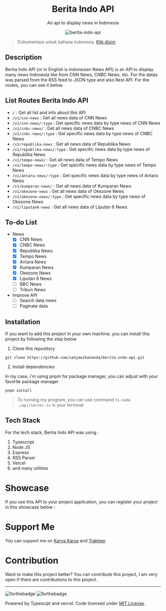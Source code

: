 <div align="center">
<h1>Berita Indo API</h1>

<p>An api to display news in Indonesia</p>

![berita-indo-api](https://socialify.git.ci/satyawikananda/berita-indo-api/image?description=1&forks=1&issues=1&logo=https%3A%2F%2Fi.pinimg.com%2Foriginals%2F26%2F91%2Ff2%2F2691f2fa1a0f078f5f274edf7fea6763.png&owner=1&pulls=1&stargazers=1&theme=Light)

</div>

> Dokumentasi untuk bahasa indonesia. [Klik disini](./README-ID.md)

## Description

Berita Indo API (or in English is Indonesian News API) is an API to display many news Indonesia like from CNN News, CNBC News, etc. For the datas was parsed from the RSS feed to JSON type and also Rest API. For the routes, you can see it below.

## List Routes Berita Indo API

- `/` : Get all list and info about this API
- `/v1/cnn-news` : Get all news data of CNN News
- `/v1/cnn-news/:type` : Get specific news data by type news of CNN News
- `/v1/cnbc-news/` : Get all news data of CNBC News
- `/v1/cnbc-news/:type` : Get specific news data by type news of CNBC News
- `/v1/republika-news` : Get all news data of Republika News
- `/v1/republika-news/:type` : Get specific news data by type news of Republika News
- `/v1/tempo-news/` : Get all news data of Tempo News
- `/v1/tempo-news/:type` : Get specific news data by type news of Tempo News
- `/v1/antara-news/:type` : Get specific news data by type news of Antara News
- `/v1/kumparan-news/` : Get all news data of Kumparan News
- `/v1/okezone-news` : Get all news data of Okezone News
- `/v1/okezone-news/:type` : Get specific news data by type news of Okezone News
- `/v1/liputan6-news` : Get all news data of Liputan 6 News

## To-do List

- News
  - [x] CNN News
  - [x] CNBC News
  - [x] Republika News
  - [x] Tempo News
  - [x] Antara News
  - [x] Kumparan News
  - [x] Okezone News
  - [x] Liputan 6 News
  - [ ] BBC News
  - [ ] Tribun News
- Improve API
  - [ ] Search data news
  - [ ] Paginate data

## Installation

If you want to add this project in your own machine, you can install this project by following the step below

1. Clone this repository

```
git clone https://github.com/satyawikananda/berita-indo-api.git
```

2. Install dependencies

In my case, i'm using pnpm for package manager, you can adjust with your favorite package manager

```
pnpm install
```

> To running my program, you can use command `ts-node ./api/server.ts` in your terminal

## Tech Stack

For the tech stack, Berita Indo API was using :

1. Typescript
2. Node JS
3. Express
4. RSS Parser
5. Vercel
6. and many utilities

# Showcase

If you use this API to your project application, you can register your project in this showcase below :

# Support Me

You can support me on [Karya Karsa](https://karyakarsa.com/satyawikananda) and [Trakteer](https://trakteer.id/satya-wikananda/)

# Contribution

Want to make this project better? You can contribute this project, I am very open if there are contributions to this project.

---

![forthebadge](https://forthebadge.com/images/badges/built-with-love.svg)
![forthebadge](https://forthebadge.com/images/badges/made-with-typescript.svg)

Powered by Typescipt and vercel. Code licensed under [MIT License](https://raw.githubusercontent.com/satyawikananda/berita-indo-api/main/LICENSE?token=AH44ZFF4GHAMNS4WIL4FCC3ADZ4F6).
